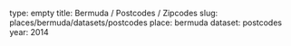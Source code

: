 type: empty
title: Bermuda / Postcodes / Zipcodes
slug: places/bermuda/datasets/postcodes
place: bermuda
dataset: postcodes
year: 2014
